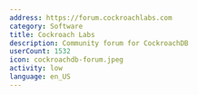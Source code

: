 ```yaml
---
address: https://forum.cockroachlabs.com
category: Software
title: Cockroach Labs
description: Community forum for CockroachDB
userCount: 1532
icon: cockroachdb-forum.jpeg
activity: low
language: en_US
---
```

